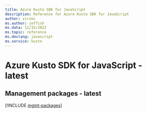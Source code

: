 ```yaml
---
title: Azure Kusto SDK for JavaScript
description: Reference for Azure Kusto SDK for JavaScript
author: xirzec
ms.author: jeffish
ms.data: 11/15/2022
ms.topic: reference
ms.devlang: javascript
ms.service: kusto
---
```

# Azure Kusto SDK for JavaScript - latest

## Management packages - latest
[!INCLUDE [mgmt-packages](kusto-mgmt-index.md)]